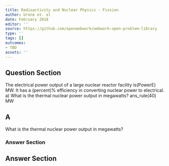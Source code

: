 ```yaml
---
title: Radioactivity and Nuclear Physics - Fission
author: Urone et. al
date: February 2018
editor: ''
source: https://github.com/openwebwork/webwork-open-problem-library
type: ''
tags: []
outcomes:
- TBD
assets: ''
---
```


## Question Section 

The electrical power output of a large nuclear reactor facility is(PowerE) MW. It has a
(percent)% efficiency in converting nuclear power to electrical. 
a) What is the thermal nuclear power output in megawatts? 
ans_rule(40) MW

## A
What is the thermal nuclear power output in megawatts? 
### Answer Section


## Answer Section

